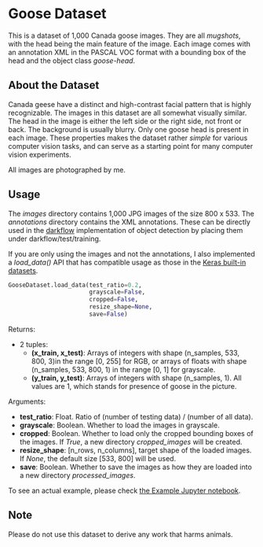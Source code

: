 # Goose Dataset

This is a dataset of 1,000 Canada goose images. They are all *mugshots*, with the head being the main feature of the image. Each image comes with an annotation XML in the PASCAL VOC format with a bounding box of the head and the object class *goose-head*. 

## About the Dataset

Canada geese have a distinct and high-contrast facial pattern that is highly recognizable. The images in this dataset are all somewhat visually similar. The head in the image is either the left side or the right side, not front or back. The background is usually blurry. Only one goose head is present in each image. These properties makes the dataset rather *simple* for various computer vision tasks, and can serve as a starting point for many computer vision experiments. 

All images are photographed by me.

## Usage

The *images* directory contains 1,000 JPG images of the size 800 x 533. The *annotations* directory contains the XML annotations. These can be directly used in the [darkflow](https://github.com/thtrieu/darkflow) implementation of object detection by placing them under darkflow/test/training. 

If you are only using the images and not the annotations, I also implemented a *load_data()* API that has compatible usage as those in the [Keras built-in datasets](https://keras.io/datasets/). 

```python
GooseDataset.load_data(test_ratio=0.2, 
                       grayscale=False, 
                       cropped=False, 
                       resize_shape=None, 
                       save=False)
```
Returns:
- 2 tuples:
  + **(x_train, x_test)**: Arrays of integers with shape (n_samples, 533, 800, 3)in the range [0, 255] for RGB, or arrays of floats with shape (n_samples, 533, 800, 1) in the range [0, 1] for grayscale.
  + **(y_train, y_test)**: Arrays of integers with shape (n_samples, 1). All values are 1, which stands for presence of goose in the picture.

Arguments:
- **test_ratio**: Float. Ratio of (number of testing data) / (number of all data).
- **grayscale**: Boolean. Whether to load the images in grayscale.
- **cropped**: Boolean. Whether to load only the cropped bounding boxes of the images. If *True*, a new directory *cropped_images* will be created.
- **resize_shape**: [n_rows, n_columns], target shape of the loaded images. If *None*, the default size [533, 800] will be used.
- **save**: Boolean. Whether to save the images as how they are loaded into a new directory *processed_images*.

To see an actual example, please check [the Example Jupyter notebook](https://github.com/steggie3/goose-dataset/blob/master/Example.ipynb).

## Note

Please do not use this dataset to derive any work that harms animals.
